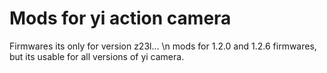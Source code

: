 # Mods for yi action camera
Firmwares its only for version z23l... \n
mods for 1.2.0 and 1.2.6 firmwares, but its usable for all versions of yi camera.
